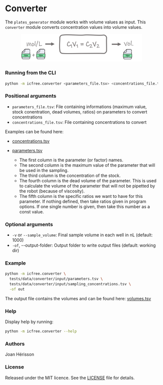 
# Converter

The `plates_generator` module works with volume values as input. This `converter` module converts concentration values into volume values.

<!-- resize and center image -->
<p align="center">
<img src="/img/converter.png" width="400">
</p>

### Running from the CLI
~~~bash
python -m icfree.converter <parameters_file.tsv> <concentrations_file.tsv>
~~~

### Positional arguments
<ul>
<li><code>parameters_file.tsv</code>: File containing informations (maximum value, stock conentration, dead volumes, ratios) on parameters to convert concentrations</li>
<li><code>concentrations_file.tsv</code>: File containing concentrations to convert</li>
</ul>

Examples can be found here:

* [concentrations.tsv](/tests/data/converter/input/sampling_concentrations.tsv)

* [parameters.tsv](/tests/data/converter/input/parameters.tsv)

  * The first column is the parameter (or factor) names.
  * The second column is the maximum value of the parameter that will be used in the sampling.
  * The third column is the concentration of the stock.
  * The fourth column is the dead volume of the parameter. This is used to calculate the volume of the parameter that will not be pipetted by the robot (because of viscosity).
  * The fifth column is the specific ratios we want to have for this parameter. If nothing defined, then take ratios given in program options. If one single number is given, then take this number as a const value.

### Optional arguments
<ul>
<li><code>-v</code> or <code>--sample_volume</code>: Final sample volume in each well in nL (default: 1000)</li>
<li><code>-of</code>, --output-folder: Output folder to write output files (default: working dir)</li>
</ul>

### Example
~~~bash
python -m icfree.converter \
  tests/data/converter/input/parameters.tsv \
  tests/data/converter/input/sampling_concentrations.tsv \
  -of out
~~~

The output file contains the volumes and can be found here: [volumes.tsv](/tests/data/converter/output/sampling_volumes.tsv)

### Help
Display help by running:
~~~bash
python -m icfree.converter --help
~~~

### Authors
Joan Hérisson

### License
Released under the MIT licence. See the [LICENSE](https://github.com/brsynth/icfree-ml/blob/main/LICENSE.md) file for details.
